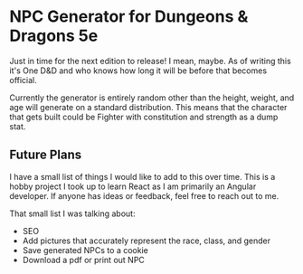 # NPC Generator for Dungeons & Dragons 5e

Just in time for the next edition to release! I mean, maybe. As of writing this it's One D&D and who knows how long it will be before that becomes official.

Currently the generator is entirely random other than the height, weight, and age will generate on a standard distribution. This means that the character that gets built could be Fighter with constitution and strength as a dump stat.

## Future Plans

I have a small list of things I would like to add to this over time. This is a hobby project I took up to learn React as I am primarily an Angular developer. If anyone has ideas or feedback, feel free to reach out to me.

That small list I was talking about:

- SEO
- Add pictures that accurately represent the race, class, and gender
- Save generated NPCs to a cookie
- Download a pdf or print out NPC